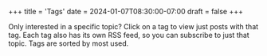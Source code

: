 +++
title = 'Tags'
date = 2024-01-07T08:30:00-07:00
draft = false
+++

Only interested in a specific topic? Click on a tag to view just posts with that tag. Each tag also has its own RSS feed, so you can subscribe to just that topic. Tags are sorted by most used.